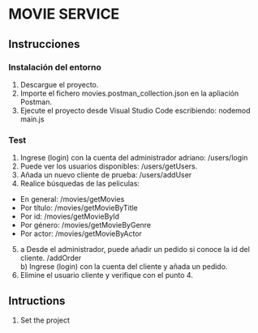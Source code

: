 # MOVIE SERVICE
## Instrucciones
### Instalación del entorno
1) Descargue el proyecto.
2) Importe el fichero movies.postman_collection.json en la apliación Postman.
3) Ejecute el proyecto desde Visual Studio Code escribiendo: nodemod main.js

### Test
1. Ingrese (login) con la cuenta del administrador adriano: /users/login
2. Puede ver los usuarios disponibles: /users/getUsers.
3. Añada un nuevo cliente de prueba: /users/addUser
4. Realice búsquedas de las peliculas:
- En general: /movies/getMovies
- Por título: /movies/getMovieByTitle
- Por id: /movies/getMovieById
- Por género: /movies/getMovieByGenre
- Por actor: /movies/getMovieByActor
5. a Desde el administrador, puede añadir un pedido si conoce la id del cliente. /addOrder \
 b) Ingrese (login) con la cuenta del cliente y añada un pedido.
6. Elimine el usuario cliente y verifique con el punto 4.

## Intructions
1. Set the project




